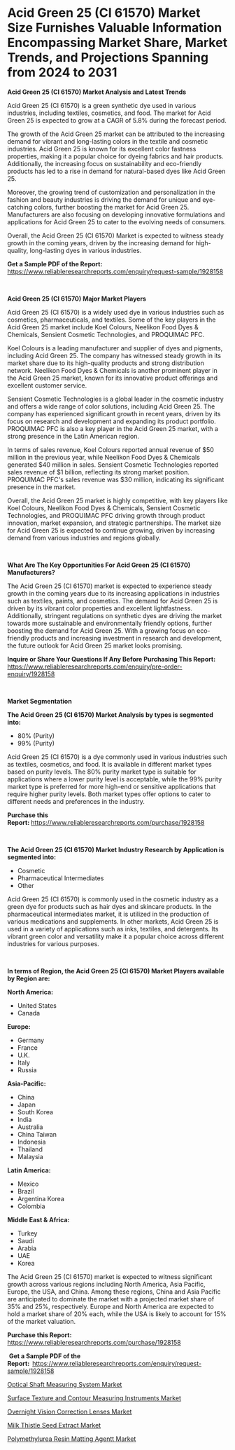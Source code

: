 <p><h1>Acid Green 25 (CI 61570) Market Size Furnishes Valuable Information Encompassing Market Share, Market Trends, and Projections Spanning from 2024 to 2031</h1></p><p><strong>Acid Green 25 (CI 61570) Market Analysis and Latest Trends</strong></p>
<p><p>Acid Green 25 (CI 61570) is a green synthetic dye used in various industries, including textiles, cosmetics, and food. The market for Acid Green 25 is expected to grow at a CAGR of 5.8% during the forecast period. </p><p>The growth of the Acid Green 25 market can be attributed to the increasing demand for vibrant and long-lasting colors in the textile and cosmetic industries. Acid Green 25 is known for its excellent color fastness properties, making it a popular choice for dyeing fabrics and hair products. Additionally, the increasing focus on sustainability and eco-friendly products has led to a rise in demand for natural-based dyes like Acid Green 25.</p><p>Moreover, the growing trend of customization and personalization in the fashion and beauty industries is driving the demand for unique and eye-catching colors, further boosting the market for Acid Green 25. Manufacturers are also focusing on developing innovative formulations and applications for Acid Green 25 to cater to the evolving needs of consumers.</p><p>Overall, the Acid Green 25 (CI 61570) Market is expected to witness steady growth in the coming years, driven by the increasing demand for high-quality, long-lasting dyes in various industries.</p></p>
<p><strong>Get a Sample PDF of the Report:&nbsp;</strong> <a href="https://www.reliableresearchreports.com/enquiry/request-sample/1928158">https://www.reliableresearchreports.com/enquiry/request-sample/1928158</a></p>
<p>&nbsp;</p>
<p><strong>Acid Green 25 (CI 61570) Major Market Players</strong></p>
<p><p>Acid Green 25 (CI 61570) is a widely used dye in various industries such as cosmetics, pharmaceuticals, and textiles. Some of the key players in the Acid Green 25 market include Koel Colours, Neelikon Food Dyes & Chemicals, Sensient Cosmetic Technologies, and PROQUIMAC PFC. </p><p>Koel Colours is a leading manufacturer and supplier of dyes and pigments, including Acid Green 25. The company has witnessed steady growth in its market share due to its high-quality products and strong distribution network. Neelikon Food Dyes & Chemicals is another prominent player in the Acid Green 25 market, known for its innovative product offerings and excellent customer service.</p><p>Sensient Cosmetic Technologies is a global leader in the cosmetic industry and offers a wide range of color solutions, including Acid Green 25. The company has experienced significant growth in recent years, driven by its focus on research and development and expanding its product portfolio. PROQUIMAC PFC is also a key player in the Acid Green 25 market, with a strong presence in the Latin American region.</p><p>In terms of sales revenue, Koel Colours reported annual revenue of $50 million in the previous year, while Neelikon Food Dyes & Chemicals generated $40 million in sales. Sensient Cosmetic Technologies reported sales revenue of $1 billion, reflecting its strong market position. PROQUIMAC PFC's sales revenue was $30 million, indicating its significant presence in the market.</p><p>Overall, the Acid Green 25 market is highly competitive, with key players like Koel Colours, Neelikon Food Dyes & Chemicals, Sensient Cosmetic Technologies, and PROQUIMAC PFC driving growth through product innovation, market expansion, and strategic partnerships. The market size for Acid Green 25 is expected to continue growing, driven by increasing demand from various industries and regions globally.</p></p>
<p>&nbsp;</p>
<p><strong>What Are The Key Opportunities For Acid Green 25 (CI 61570) Manufacturers?</strong></p>
<p><p>The Acid Green 25 (CI 61570) market is expected to experience steady growth in the coming years due to its increasing applications in industries such as textiles, paints, and cosmetics. The demand for Acid Green 25 is driven by its vibrant color properties and excellent lightfastness. Additionally, stringent regulations on synthetic dyes are driving the market towards more sustainable and environmentally friendly options, further boosting the demand for Acid Green 25. With a growing focus on eco-friendly products and increasing investment in research and development, the future outlook for Acid Green 25 market looks promising.</p></p>
<p><strong>Inquire or Share Your Questions If Any Before Purchasing This Report:</strong> <a href="https://www.reliableresearchreports.com/enquiry/pre-order-enquiry/1928158">https://www.reliableresearchreports.com/enquiry/pre-order-enquiry/1928158</a></p>
<p>&nbsp;</p>
<p><strong>Market Segmentation</strong></p>
<p><strong>The Acid Green 25 (CI 61570) Market Analysis by types is segmented into:</strong></p>
<p><ul><li>80% (Purity)</li><li>99% (Purity)</li></ul></p>
<p><p>Acid Green 25 (CI 61570) is a dye commonly used in various industries such as textiles, cosmetics, and food. It is available in different market types based on purity levels. The 80% purity market type is suitable for applications where a lower purity level is acceptable, while the 99% purity market type is preferred for more high-end or sensitive applications that require higher purity levels. Both market types offer options to cater to different needs and preferences in the industry.</p></p>
<p><strong>Purchase this Report:&nbsp;</strong><a href="https://www.reliableresearchreports.com/purchase/1928158">https://www.reliableresearchreports.com/purchase/1928158</a></p>
<p>&nbsp;</p>
<p><strong>The Acid Green 25 (CI 61570) Market Industry Research by Application is segmented into:</strong></p>
<p><ul><li>Cosmetic</li><li>Pharmaceutical Intermediates</li><li>Other</li></ul></p>
<p><p>Acid Green 25 (CI 61570) is commonly used in the cosmetic industry as a green dye for products such as hair dyes and skincare products. In the pharmaceutical intermediates market, it is utilized in the production of various medications and supplements. In other markets, Acid Green 25 is used in a variety of applications such as inks, textiles, and detergents. Its vibrant green color and versatility make it a popular choice across different industries for various purposes.</p></p>
<p>&nbsp;</p>
<p><strong>In terms of Region, the Acid Green 25 (CI 61570) Market Players available by Region are:</strong></p>
<p>
    <p> <strong> North America: </strong>
        <ul>
            <li>United States</li>
            <li>Canada</li>
        </ul>
        </p> 
    <p> <strong> Europe: </strong>
        <ul>
            <li>Germany</li>
            <li>France</li>
            <li>U.K.</li>
            <li>Italy</li>
            <li>Russia</li>
        </ul>
        </p> 
    <p> <strong> Asia-Pacific: </strong>
        <ul>
            <li>China</li>
            <li>Japan</li>
            <li>South Korea</li>
            <li>India</li>
            <li>Australia</li>
            <li>China Taiwan</li>
            <li>Indonesia</li>
            <li>Thailand</li>
            <li>Malaysia</li>
        </ul>
        </p> 
    <p> <strong> Latin America: </strong>
        <ul>
            <li>Mexico</li>
            <li>Brazil</li>
            <li>Argentina Korea</li>
            <li>Colombia</li>
        </ul>
        </p> 
    <p> <strong> Middle East & Africa: </strong>
        <ul>
            <li>Turkey</li>
            <li>Saudi</li>
            <li>Arabia</li>
            <li>UAE</li>
            <li>Korea</li>
        </ul>
    </p>
    </p>
<p><p>The Acid Green 25 (CI 61570) market is expected to witness significant growth across various regions including North America, Asia Pacific, Europe, the USA, and China. Among these regions, China and Asia Pacific are anticipated to dominate the market with a projected market share of 35% and 25%, respectively. Europe and North America are expected to hold a market share of 20% each, while the USA is likely to account for 15% of the market valuation.</p></p>
<p><strong>Purchase this Report: </strong><a href="https://www.reliableresearchreports.com/purchase/1928158">https://www.reliableresearchreports.com/purchase/1928158</a></p>
<p>&nbsp;<strong>Get a Sample PDF of the Report:&nbsp;&nbsp;</strong><a href="https://www.reliableresearchreports.com/enquiry/request-sample/1928158">https://www.reliableresearchreports.com/enquiry/request-sample/1928158</a></p>
<p><strong></strong></p>
<p><p><a href="https://chivalrous-flock-a86.notion.site/Optical-Shaft-Measuring-System-Market-Size-Growth-and-Forecast-from-2024-2031-52f905fe05744edcb1f6fcd5fb994a71">Optical Shaft Measuring System Market</a></p><p><a href="https://angry-finch-aaf.notion.site/Decoding-the-Surface-Texture-and-Contour-Measuring-Instruments-Market-A-Deep-Dive-into-the-Latest-M-e21ea8064a454a9e981a764e0ebb91e3">Surface Texture and Contour Measuring Instruments Market</a></p><p><a href="https://view.publitas.com/reportprime-1/overnight-vision-correction-lenses-market-provides-a-comprehensive-analysis-including-a-macro-overview-of-the-market-as-well-as-micro-details-such-as-market-size-and-competitive-landscape/">Overnight Vision Correction Lenses Market</a></p><p><a href="https://view.publitas.com/reportprime-1/milk-thistle-seed-extract-market-size-global-industry-overview-market-segmentation-and-forecast-2024-to-2031/">Milk Thistle Seed Extract Market</a></p><p><a href="https://faithful-glue-af3.notion.site/Polymethylurea-Resin-Matting-Agentt-Market-Share-Market-New-Trends-Analysis-Report-By-Type-By-App-03812b61f1c4431ca615798b0af53eca">Polymethylurea Resin Matting Agentt Market</a></p></p>
